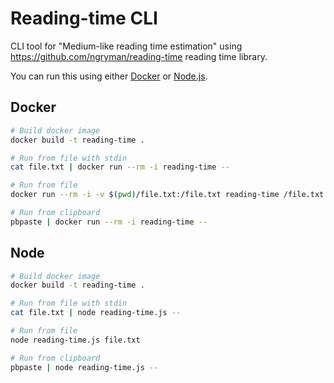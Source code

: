 # Reading-time CLI

CLI tool for "Medium-like reading time estimation" using <https://github.com/ngryman/reading-time> reading time library.

You can run this using either [Docker](https://www.docker.com/) or [Node.js](https://nodejs.org/).

## Docker

```bash
# Build docker image
docker build -t reading-time .

# Run from file with stdin
cat file.txt | docker run --rm -i reading-time --

# Run from file
docker run --rm -i -v $(pwd)/file.txt:/file.txt reading-time /file.txt

# Run from clipboard
pbpaste | docker run --rm -i reading-time --
```

## Node

```bash
# Build docker image
docker build -t reading-time .

# Run from file with stdin
cat file.txt | node reading-time.js --

# Run from file
node reading-time.js file.txt

# Run from clipboard
pbpaste | node reading-time.js --
```
